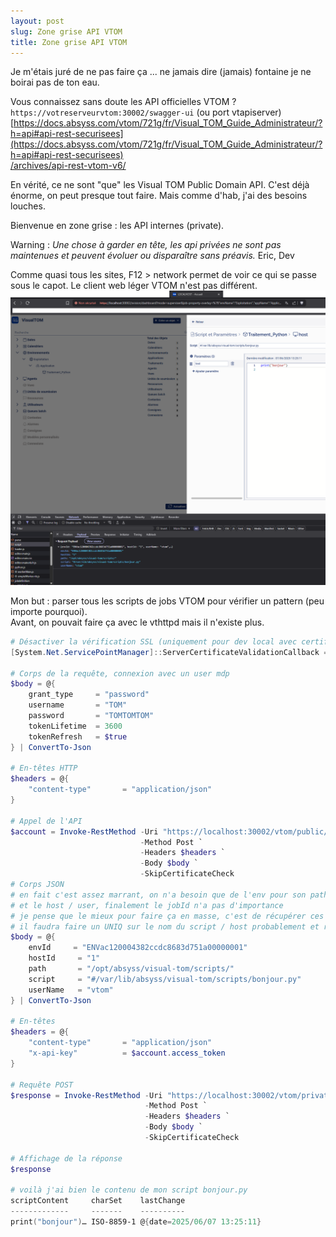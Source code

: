 ```yaml
---
layout: post
slug: Zone grise API VTOM
title: Zone grise API VTOM
---
```

Je m'étais juré de ne pas faire ça ... ne jamais dire (jamais) fontaine je ne boirai pas de ton eau.  

Vous connaissez sans doute les API officielles VTOM ?  
`https://votreserveurvtom:30002/swagger-ui` (ou port vtapiserver)  
[https://docs.absyss.com/vtom/721g/fr/Visual_TOM_Guide_Administrateur/?h=api#api-rest-securisees](https://docs.absyss.com/vtom/721g/fr/Visual_TOM_Guide_Administrateur/?h=api#api-rest-securisees)  
[/archives/api-rest-vtom-v6/](/archives/api-rest-vtom-v6/)  

En vérité, ce ne sont "que" les Visual TOM Public Domain API. 
C'est déjà énorme, on peut presque tout faire. Mais comme d'hab, j'ai des besoins louches.  

Bienvenue en zone grise : les API internes (private).  

Warning : *Une chose à garder en tête, les api privées ne sont pas maintenues et peuvent évoluer ou disparaître sans préavis.* Eric, Dev  

Comme quasi tous les sites, F12 > network permet de voir ce qui se passe sous le capot. Le client web léger VTOM n'est pas différent.  
![VTOM client leger F12 network](/assets/img/vtom_client_leger_F12_network.png)  

Mon but : parser tous les scripts de jobs VTOM pour vérifier un pattern (peu importe pourquoi).  
Avant, on pouvait faire ça avec le vthttpd mais il n'existe plus.  

```powershell
# Désactiver la vérification SSL (uniquement pour dev local avec certificat auto-signé)
[System.Net.ServicePointManager]::ServerCertificateValidationCallback = { $true }

# Corps de la requête, connexion avec un user mdp
$body = @{
    grant_type     = "password"
    username       = "TOM"
    password       = "TOMTOMTOM"
    tokenLifetime  = 3600
    tokenRefresh   = $true
} | ConvertTo-Json

# En-têtes HTTP
$headers = @{
    "content-type"       = "application/json"
}

# Appel de l'API
$account = Invoke-RestMethod -Uri "https://localhost:30002/vtom/public/auth/1.0/authorize" `
                             -Method Post `
                             -Headers $headers `
                             -Body $body `
                             -SkipCertificateCheck
# Corps JSON
# en fait c'est assez marrant, on n'a besoin que de l'env pour son path script par défaut (au cas où ça serait un path relatif dans le champ script)
# et le host / user, finalement le jobId n'a pas d'importance
# je pense que le mieux pour faire ça en masse, c'est de récupérer ces infos avec une requête SQL
# il faudra faire un UNIQ sur le nom du script / host probablement et récupérer l'envId et path
$body = @{
    envId     = "ENVac120004382ccdc8683d751a00000001"
    hostId     = "1"
    path       = "/opt/absyss/visual-tom/scripts/"
    script     = "#/var/lib/absyss/visual-tom/scripts/bonjour.py"
    userName   = "vtom"
} | ConvertTo-Json

# En-têtes
$headers = @{
    "content-type"       = "application/json"
    "x-api-key"          = $account.access_token
} 

# Requête POST
$response = Invoke-RestMethod -Uri "https://localhost:30002/vtom/private/jobs-monitoring/1.0/script" `
                              -Method Post `
                              -Headers $headers `
                              -Body $body `
                              -SkipCertificateCheck

# Affichage de la réponse
$response

# voilà j'ai bien le contenu de mon script bonjour.py
scriptContent     charSet    lastChange
-------------     -------    ----------
print("bonjour")… ISO-8859-1 @{date=2025/06/07 13:25:11}
```
